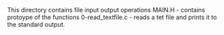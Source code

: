 This directory contains file input output operations
MAIN.H	-	contains protoype of the functions
0-read_textfile.c -	reads a tet file and prints it to the standard output.
